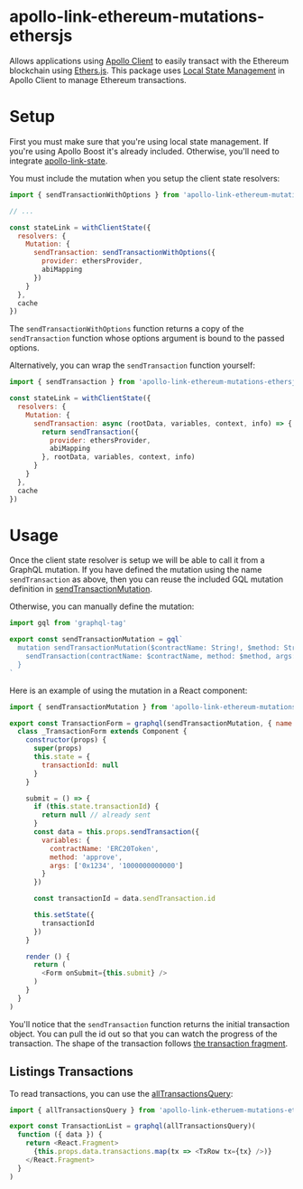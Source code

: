 # apollo-link-ethereum-mutations-ethersjs

Allows applications using [Apollo Client](https://www.apollographql.com/docs/tutorial/client.html#apollo-client-setup) to easily transact with the Ethereum blockchain using [Ethers.js](https://github.com/ethers-io/ethers.js/).  This package uses [Local State Management](https://www.apollographql.com/docs/react/essentials/local-state.html) in Apollo Client to manage Ethereum transactions.

# Setup

First you must make sure that you're using local state management.  If you're using Apollo Boost it's already included.  Otherwise, you'll need to integrate [apollo-link-state](https://www.apollographql.com/docs/link/links/state.html).

You must include the mutation when you setup the client state resolvers:

```javascript
import { sendTransactionWithOptions } from 'apollo-link-ethereum-mutations-ethersjs'

// ...

const stateLink = withClientState({
  resolvers: {
    Mutation: {
      sendTransaction: sendTransactionWithOptions({
        provider: ethersProvider,
        abiMapping
      })
    }
  },
  cache
})
```

The `sendTransactionWithOptions` function returns a copy of the `sendTransaction` function whose options argument is bound to the passed options.

Alternatively, you can wrap the `sendTransaction` function yourself:

```javascript
import { sendTransaction } from 'apollo-link-ethereum-mutations-ethersjs'

const stateLink = withClientState({
  resolvers: {
    Mutation: {
      sendTransaction: async (rootData, variables, context, info) => {
        return sendTransaction({
          provider: ethersProvider,
          abiMapping
        }, rootData, variables, context, info)
      }
    }
  },
  cache
})
```

# Usage

Once the client state resolver is setup we will be able to call it from a GraphQL mutation.  If you have defined the mutation using the name `sendTransaction` as above, then you can reuse the included GQL mutation definition in [sendTransactionMutation](src/gql/sendTransactionMutation.ts).

Otherwise, you can manually define the mutation:

```javascript
import gql from 'graphql-tag'

export const sendTransactionMutation = gql`
  mutation sendTransactionMutation($contractName: String!, $method: String!, $args: Object!) {
    sendTransaction(contractName: $contractName, method: $method, args: $args) @client
  }
`
```

Here is an example of using the mutation in a React component:

```javascript
import { sendTransactionMutation } from 'apollo-link-ethereum-mutations-ethersjs'

export const TransactionForm = graphql(sendTransactionMutation, { name: 'sendTransaction' })(
  class _TransactionForm extends Component {
    constructor(props) {
      super(props)
      this.state = {
        transactionId: null
      }
    }

    submit = () => {
      if (this.state.transactionId) {
        return null // already sent
      }
      const data = this.props.sendTransaction({
        variables: {
          contractName: 'ERC20Token',
          method: 'approve',
          args: ['0x1234', '1000000000000']
        }
      })

      const transactionId = data.sendTransaction.id

      this.setState({
        transactionId
      })
    }

    render () {
      return (
        <Form onSubmit={this.submit} />
      )
    }
  }
)
```

You'll notice that the `sendTransaction` function returns the initial transaction object.  You can pull the id out so that you can watch the progress of the transaction.  The shape of the transaction follows [the transaction fragment](src/gql/transactionFragment.ts).

## Listings Transactions

To read transactions, you can use the [allTransactionsQuery](src/gql/allTransactionsQuery.ts):

```javascript
import { allTransactionsQuery } from 'apollo-link-etheruem-mutations-ethersjs'

export const TransactionList = graphql(allTransactionsQuery)(
  function ({ data }) {
    return <React.Fragment>
      {this.props.data.transactions.map(tx => <TxRow tx={tx} />)}
    </React.Fragment>
  }
)
```
